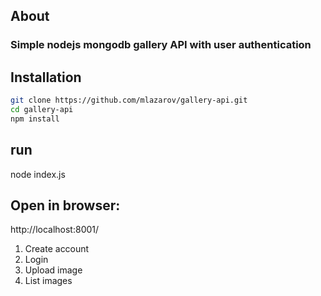 ## About

### Simple nodejs mongodb gallery API with user authentication

## Installation
```bash
git clone https://github.com/mlazarov/gallery-api.git
cd gallery-api
npm install
```

## run
node index.js

## Open in browser:
http://localhost:8001/

1. Create account
2. Login
3. Upload image
4. List images
